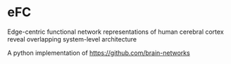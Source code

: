# eFC
Edge-centric functional network representations of human cerebral cortex reveal overlapping system-level architecture

A python implementation of https://github.com/brain-networks

